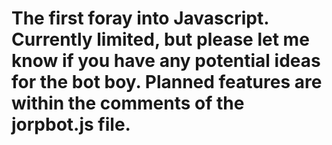 ﻿# The first foray into Javascript. Currently limited, but please let me know if you have any potential ideas for the bot boy. Planned features are within the comments of the jorpbot.js file.

